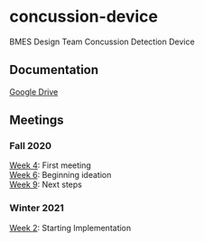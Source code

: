 # concussion-device
BMES Design Team Concussion Detection Device

## Documentation
[Google Drive](https://drive.google.com/drive/folders/1qz8TVgbXKCh4ZQR9lxwcG7XJiXTp2hxc?usp=sharing)

## Meetings 
### Fall 2020
[Week 4](https://docs.google.com/presentation/d/1XUA7TvoGh0jiHAbIuLfIlue5a8Mz94BkI0skpvJ91eE/edit?usp=sharing): First meeting <br />
[Week 6](https://docs.google.com/presentation/d/1JFGyqPv_ZlG2ScZGtvL9FfF0rOjrH7dZLYX6dv33xi8/edit?usp=sharing): Beginning ideation <br />
[Week 9](https://docs.google.com/presentation/d/1OG_ysEIINQxC71xe1E01OFmOmTonohayFo9sMJ56Oes/edit?usp=sharing): Next steps <br />

### Winter 2021
[Week 2](https://docs.google.com/presentation/d/1RyU_aoMwADjmPdsyJ9x6CW8hnduN41Iho3e2wQ8GloA/edit?usp=sharing): Starting Implementation


